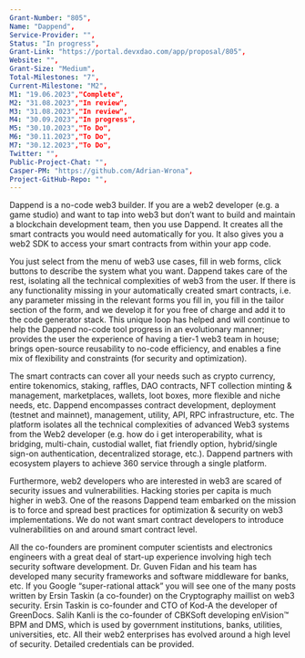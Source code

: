 ```yaml
---
Grant-Number: "805",
Name: "Dappend",
Service-Provider: "",
Status: "In progress",
Grant-Link: "https://portal.devxdao.com/app/proposal/805",
Website: "",
Grant-Size: "Medium",
Total-Milestones: "7",
Current-Milestone: "M2",
M1: "19.06.2023","Complete",
M2: "31.08.2023","In review",
M3: "31.08.2023","In review",
M4: "30.09.2023","In progress",
M5: "30.10.2023","To Do",
M6: "30.11.2023","To Do",
M7: "30.12.2023","To Do",
Twitter: "",
Public-Project-Chat: "",
Casper-PM: "https://github.com/Adrian-Wrona",
Project-GitHub-Repo: "",
---
```

<!--lang:en--> 
Dappend is a no-code web3 builder. If you are a web2 developer (e.g. a game studio) and want to tap into web3 but don’t want to build and maintain a blockchain development team, then you use Dappend. It creates all the smart contracts you would need automatically for you. It also gives you a web2 SDK to access your smart contracts from within your app code. 

You just select from the menu of web3 use cases, fill in web forms, click buttons to describe the system what you want. Dappend takes care of the rest, isolating all the technical complexities of web3 from the user. If there is any functionality missing in your automatically created smart contracts, i.e. any parameter missing in the relevant forms you fill in, you fill in the tailor section of the form, and we develop it for you free of charge and add it to the code generator stack. This unique loop has helped and will continue to help the Dappend no-code tool progress in an evolutionary manner; provides the user the experience of having a tier-1 web3 team in house; brings open-source reusability to no-code efficiency, and enables a fine mix of flexibility and constraints (for security and optimization). 

The smart contracts can cover all your needs such as crypto currency, entire tokenomics, staking, raffles, DAO contracts, NFT collection minting & management, marketplaces, wallets, loot boxes, more flexible and niche needs, etc. Dappend encompasses contract development, deployment (testnet and mainnet), management, utility, API, RPC infrastructure, etc. The platform isolates all the technical complexities of advanced Web3 systems from the Web2 developer (e.g. how do i get interoperability, what is bridging, multi-chain, custodial wallet, fiat friendly option, hybrid/single sign-on authentication, decentralized storage, etc.). Dappend partners with ecosystem players to achieve 360 service through a single platform. 

Furthermore, web2 developers who are interested in web3 are scared of security issues and vulnerabilities. Hacking stories per capita is much higher in web3. One of the reasons Dappend team embarked on the mission is to force and spread best practices for optimization & security on web3 implementations. We do not want smart contract developers to introduce vulnerabilities on and around smart contract level. 

All the co-founders are prominent computer scientists and electronics engineers with a great deal of start-up experience involving high tech security software development. Dr. Guven Fidan and his team has developed many security frameworks and software middleware for banks, etc. If you Google “super-rational attack” you will see one of the many posts written by Ersin Taskin (a co-founder) on the Cryptography maillist on web3 security. Ersin Taskin is co-founder and CTO of Kod-A the developer of GreenDocs. Salih Kanli is the co-founder of CBKSoft developing enVision™ BPM and DMS, which is used by government institutions, banks, utilities, universities, etc. All their web2 enterprises has evolved around a high level of security. Detailed credentials can be provided.
<!--lang:es--] 
Dappend es un constructor web3 sin código. Si es un desarrollador de web2 (por ejemplo, un estudio de juegos) y desea acceder a web3 pero no quiere crear y mantener un equipo de desarrollo de blockchain, entonces use Dappend. Crea todos los contratos inteligentes que necesitaría automáticamente para usted. También le brinda un SDK web2 para acceder a sus contratos inteligentes desde el código de su aplicación. 

Simplemente seleccione del menú de casos de uso de web3, complete formularios web, haga clic en los botones para describir el sistema que desea. Dappend se encarga del resto, aislando todas las complejidades técnicas de web3 del usuario. Si falta alguna funcionalidad en sus contratos inteligentes creados automáticamente, es decir, falta cualquier parámetro en los formularios relevantes que complete, complete la sección personalizada del formulario, y lo desarrollamos para usted de forma gratuita y lo agregamos al código. pila generadora. Este bucle único ha ayudado y seguirá ayudando a que la herramienta sin código de Dappend progrese de manera evolutiva; proporciona al usuario la experiencia de tener un equipo web3 de nivel 1 en casa; lleva la reutilización de código abierto a la eficiencia sin código y permite una combinación fina de flexibilidad y restricciones (para seguridad y optimización). 

Los contratos inteligentes pueden cubrir todas sus necesidades, como moneda criptográfica, tokenómica completa, replanteo, rifas, contratos DAO, acuñación y gestión de colecciones NFT, mercados, billeteras, cajas de botín, necesidades más flexibles y de nicho, etc. Dappend abarca el desarrollo de contratos, implementación (red de prueba y red principal), administración, utilidad, API, infraestructura RPC, etc. La plataforma aísla todas las complejidades técnicas de los sistemas Web3 avanzados del desarrollador de Web2 (por ejemplo, ¿cómo obtengo interoperabilidad, qué es puente, cadena múltiple, billetera de custodia? , opción compatible con fiat, autenticación de inicio de sesión único/híbrido, almacenamiento descentralizado, etc.). Dappend se asocia con jugadores del ecosistema para lograr un servicio 360 a través de una única plataforma. Además, los desarrolladores de web2 que están interesados ​​en web3 temen los problemas de seguridad y las vulnerabilidades. Las historias de piratería per cápita son mucho más altas en web3. Una de las razones por las que el equipo de Dappend se embarcó en la misión es forzar y difundir las mejores prácticas para la optimización y la seguridad en las implementaciones de web3. No queremos que los desarrolladores de contratos inteligentes introduzcan vulnerabilidades en y alrededor del nivel de contrato inteligente. 

Todos los cofundadores son científicos informáticos e ingenieros electrónicos destacados con una gran experiencia en empresas emergentes relacionadas con el desarrollo de software de seguridad de alta tecnología. El Dr. Guven Fidan y su equipo han desarrollado muchos marcos de seguridad y middleware de software para bancos, etc. Si busca en Google "ataque superracional", verá una de las muchas publicaciones escritas por Ersin Taskin (cofundador) en Cryptography. lista de correo sobre seguridad web3. Ersin Taskin es cofundador y CTO de Kod-A, el desarrollador de GreenDocs. Salih Kanli es el cofundador de CBKSoft que desarrolla enVision™ BPM y DMS, que utilizan instituciones gubernamentales, bancos, empresas de servicios públicos, universidades, etc. Todas sus empresas web2 han evolucionado en torno a un alto nivel de seguridad. Se pueden proporcionar credenciales detalladas.
<!--lang:de--] 
Dappend ist ein No-Code-Web3-Builder. Wenn Sie ein Web2-Entwickler sind (z. B. ein Spielestudio) und auf Web3 zugreifen möchten, aber kein Blockchain-Entwicklungsteam aufbauen und unterhalten möchten, dann verwenden Sie Dappend. Es erstellt automatisch alle Smart Contracts, die Sie benötigen. Außerdem erhalten Sie ein web2 SDK, mit dem Sie über Ihren App-Code auf Ihre Smart Contracts zugreifen können. 

Sie wählen einfach aus dem Menü der Web3-Anwendungsfälle aus, füllen Webformulare aus und klicken auf Schaltflächen, um das gewünschte System zu beschreiben. Dappend kümmert sich um den Rest und isoliert alle technischen Komplexitäten von web3 vom Benutzer. Wenn in Ihren automatisch erstellten Smart Contracts eine Funktionalität fehlt, d. h. ein Parameter in den von Ihnen ausgefüllten relevanten Formularen fehlt, füllen Sie den Abschnitt „Anpassen“ des Formulars aus und wir entwickeln ihn kostenlos für Sie und fügen ihn dem Code hinzu Generatorstapel. Diese einzigartige Schleife hat dazu beigetragen, dass sich das No-Code-Tool Dappend auf evolutionäre Weise weiterentwickeln wird, und wird dies auch weiterhin tun. bietet dem Benutzer die Erfahrung, ein erstklassiges Web3-Team im Haus zu haben; bringt die Wiederverwendbarkeit von Open-Source in die No-Code-Effizienz und ermöglicht eine gute Mischung aus Flexibilität und Einschränkungen (für Sicherheit und Optimierung). 

Die intelligenten Verträge können alle Ihre Bedürfnisse abdecken, wie z. B. Kryptowährung, gesamte Tokenomics, Einsätze, Gewinnspiele, DAO-Verträge, Prägen und Verwalten von NFT-Sammlungen, Marktplätze, Geldbörsen, Beuteboxen, flexiblere und Nischenbedürfnisse usw. Dappend umfasst Vertragsentwicklung und -bereitstellung (Testnet und Mainnet), Management, Dienstprogramm, API, RPC-Infrastruktur usw. Die Plattform isoliert alle technischen Komplexitäten fortschrittlicher Web3-Systeme vom Web2-Entwickler (z. B. wie erhalte ich Interoperabilität, was ist Bridging, Multi-Chain, Custodial Wallet). , Fiat-freundliche Option, Hybrid-/Single-Sign-On-Authentifizierung, dezentrale Speicherung usw.). Dappend arbeitet mit Akteuren des Ökosystems zusammen, um einen 360-Grad-Service über eine einzige Plattform zu erreichen. Darüber hinaus haben Web2-Entwickler, die sich für Web3 interessieren, Angst vor Sicherheitsproblemen und Schwachstellen. Die Hacking-Storys pro Kopf sind in web3 viel höher. Einer der Gründe, warum das Dappend-Team diese Mission in Angriff genommen hat, besteht darin, Best Practices für Optimierung und Sicherheit bei Web3-Implementierungen durchzusetzen und zu verbreiten. Wir möchten nicht, dass Smart-Contract-Entwickler Schwachstellen auf und um die Smart-Contract-Ebene herum einführen. 

Alle Mitbegründer sind bekannte Informatiker und Elektronikingenieure mit umfangreicher Start-up-Erfahrung in der Entwicklung von High-Tech-Sicherheitssoftware. Dr. Guven Fidan und sein Team haben viele Sicherheits-Frameworks und Software-Middleware für Banken usw. entwickelt. Wenn Sie bei Google nach „Superrationaler Angriff“ suchen, werden Sie einen der vielen Beiträge von Ersin Taskin (einem Mitbegründer) zum Thema Kryptographie sehen Mailliste zum Thema Web3-Sicherheit. Ersin Taskin ist Mitbegründer und CTO von Kod-A, dem Entwickler von GreenDocs. Salih Kanli ist Mitbegründer von CBKSoft und entwickelt enVision™ BPM und DMS, das von Regierungsinstitutionen, Banken, Versorgungsunternehmen, Universitäten usw. verwendet wird. Alle ihre Web2-Unternehmen haben sich auf ein hohes Maß an Sicherheit konzentriert. Detaillierte Zeugnisse können vorgelegt werden. 
<!--lang:fr--] 
Dappend est un constructeur web3 sans code. Si vous êtes un développeur web2 (par exemple, un studio de jeux) et que vous souhaitez exploiter le web3 mais que vous ne souhaitez pas créer et maintenir une équipe de développement blockchain, vous utilisez Dappend. Il crée automatiquement tous les contrats intelligents dont vous auriez besoin. Il vous donne également un SDK web2 pour accéder à vos contrats intelligents depuis le code de votre application. 

Il vous suffit de sélectionner dans le menu des cas d'utilisation web3, de remplir des formulaires Web, de cliquer sur des boutons pour décrire le système ce que vous voulez. Dappend s'occupe du reste, isolant toutes les complexités techniques du web3 de l'utilisateur. S'il manque une fonctionnalité dans vos contrats intelligents créés automatiquement, c'est-à-dire un paramètre manquant dans les formulaires pertinents que vous remplissez, vous remplissez la section sur mesure du formulaire, et nous le développons pour vous gratuitement et l'ajoutons au code pile de générateur. Cette boucle unique a aidé et continuera d'aider l'outil sans code Dappend à progresser de manière évolutive ; offre à l'utilisateur l'expérience d'avoir une équipe web3 de niveau 1 en interne ; apporte la réutilisabilité open-source à l'efficacité sans code, et permet un bon mélange de flexibilité et de contraintes (pour la sécurité et l'optimisation). 

Les contrats intelligents peuvent couvrir tous vos besoins tels que la crypto-monnaie, la tokenomics entière, le jalonnement, les tirages au sort, les contrats DAO, la frappe et la gestion de la collection NFT, les marchés, les portefeuilles, les boîtes à butin, les besoins plus flexibles et de niche, etc. Dappend englobe le développement de contrats, le déploiement (testnet et mainnet), gestion, utilitaire, API, infrastructure RPC, etc. La plate-forme isole toutes les complexités techniques des systèmes Web3 avancés du développeur Web2 (par exemple, comment puis-je obtenir l'interopérabilité, qu'est-ce que le pontage, multi-chaîne, portefeuille de garde , option fiat friendly, authentification hybride/single sign-on, stockage décentralisé, etc.). Dappend s'associe aux acteurs de l'écosystème pour réaliser un service 360 ​​via une plateforme unique. De plus, les développeurs web2 qui s'intéressent au web3 ont peur des problèmes de sécurité et des vulnérabilités. Les histoires de piratage par habitant sont beaucoup plus élevées sur le Web3. L'une des raisons pour lesquelles l'équipe Dappend s'est lancée dans la mission est de forcer et de diffuser les meilleures pratiques d'optimisation et de sécurité sur les implémentations Web3. Nous ne voulons pas que les développeurs de contrats intelligents introduisent des vulnérabilités au niveau et autour du niveau des contrats intelligents. 

Tous les co-fondateurs sont d'éminents informaticiens et ingénieurs en électronique avec une grande expérience de start-up impliquant le développement de logiciels de sécurité de haute technologie. Le Dr Guven Fidan et son équipe ont développé de nombreux frameworks de sécurité et middleware logiciels pour les banques, etc. Si vous recherchez "attaque super-rationnelle" sur Google, vous verrez l'un des nombreux articles écrits par Ersin Taskin (un co-fondateur) sur la cryptographie. maillist sur la sécurité web3. Ersin Taskin est co-fondateur et CTO de Kod-A le développeur de GreenDocs. Salih Kanli est le co-fondateur de CBKSoft développant enVision™ BPM et DMS, qui est utilisé par les institutions gouvernementales, les banques, les services publics, les universités, etc. Toutes leurs entreprises web2 ont évolué autour d'un haut niveau de sécurité. Des informations d'identification détaillées peuvent être fournies.
<!--lang:pl--] 
Dappend to narzędzie do tworzenia stron internetowych bez kodu. Jeśli jesteś programistą web2 (np. studiem gier) i chcesz wykorzystać web3, ale nie chcesz budować i utrzymywać zespołu programistów blockchain, użyj Dappend. Automatycznie tworzy wszystkie inteligentne kontrakty, których potrzebujesz. Zapewnia również pakiet Web2 SDK umożliwiający dostęp do inteligentnych umów z poziomu kodu aplikacji. 

Po prostu wybierasz z menu przypadków użycia web3, wypełniasz formularze internetowe, klikasz przyciski, aby opisać system, co chcesz. Dappend zajmuje się resztą, izolując wszystkie techniczne zawiłości web3 od użytkownika. Jeśli w Twoich automatycznie tworzonych inteligentnych umowach brakuje jakiejkolwiek funkcjonalności, tj. brakuje jakiegoś parametru w odpowiednich formularzach, które wypełniasz, wypełniasz sekcję krawiecką formularza, a my opracowujemy ją dla Ciebie bezpłatnie i dodajemy do kodu stos generatora. Ta unikalna pętla pomogła i nadal będzie pomagać narzędziu bez kodu Dappend w postępie ewolucyjnym; zapewnia użytkownikowi doświadczenie posiadania własnego zespołu web3 poziomu 1; przynosi możliwość ponownego wykorzystania open-source do wydajności bez kodu i umożliwia doskonałe połączenie elastyczności i ograniczeń (dla bezpieczeństwa i optymalizacji). 

Inteligentne kontrakty mogą zaspokoić wszystkie Twoje potrzeby, takie jak kryptowaluta, cała tokenomika, obstawianie, loterie, kontrakty DAO, bicie i zarządzanie kolekcjami NFT, rynki, portfele, skrzynki z łupami, bardziej elastyczne i niszowe potrzeby itp. Dappend obejmuje opracowywanie kontraktów, wdrażanie (testnet i mainnet), zarządzanie, narzędzia, API, infrastruktura RPC itp. Platforma izoluje wszystkie zawiłości techniczne zaawansowanych systemów Web3 od dewelopera Web2 (np. , opcja przyjazna fiat, uwierzytelnianie hybrydowe/pojedyncze logowanie, zdecentralizowana pamięć masowa itp.). Dappend współpracuje z graczami ekosystemu, aby zapewnić usługę 360 za pośrednictwem jednej platformy. Co więcej, programiści web2 zainteresowani web3 boją się problemów z bezpieczeństwem i luk w zabezpieczeniach. Historie hakowania na mieszkańca są znacznie wyższe w web3. Jednym z powodów, dla których zespół Dappend podjął się tej misji, jest wymuszanie i rozpowszechnianie najlepszych praktyk w zakresie optymalizacji i bezpieczeństwa w implementacjach web3. 

Nie chcemy, aby twórcy inteligentnych kontraktów wprowadzali luki w zabezpieczeniach na poziomie inteligentnego kontraktu i wokół niego. Wszyscy współzałożyciele są wybitnymi informatykami i inżynierami elektronikami z dużym doświadczeniem start-upowym obejmującym rozwój zaawansowanego oprogramowania zabezpieczającego. Dr Guven Fidan i jego zespół opracowali wiele ram bezpieczeństwa i oprogramowania pośredniczącego dla banków itp. Jeśli wpiszesz w Google „superracjonalny atak”, zobaczysz jeden z wielu postów napisanych przez Ersina Taskina (współzałożyciela) na temat kryptografii lista mailowa dotycząca bezpieczeństwa web3. Ersin Taskin jest współzałożycielem i CTO firmy Kod-A, twórcy GreenDocs. Salih Kanli jest współzałożycielem firmy CBKSoft rozwijającej enVision™ BPM i DMS, z której korzystają instytucje rządowe, banki, zakłady użyteczności publicznej, uniwersytety itp. Wszystkie ich przedsiębiorstwa web2 ewoluowały wokół wysokiego poziomu bezpieczeństwa. Istnieje możliwość przedstawienia szczegółowych poświadczeń.
<!--lang:uk--] 
Dappend — це конструктор web3 без коду. Якщо ви розробник web2 (наприклад, ігрова студія) і хочете підключитися до web3, але не хочете створювати та підтримувати команду розробників блокчейну, тоді ви використовуєте Dappend. Він автоматично створює всі смарт-контракти, які вам знадобляться. Він також надає вам web2 SDK для доступу до смарт-контрактів із коду програми. 

Ви просто вибираєте з меню варіантів використання web3, заповнюєте веб-форми, натискаєте кнопки, щоб описати систему, що вам потрібно. Dappend подбає про решту, ізолюючи всі технічні складності web3 від користувача. Якщо у ваших автоматично створених смарт-контрактах відсутні будь-які функції, тобто відсутні будь-які параметри у відповідних формах, які ви заповнюєте, ви заповнюєте спеціальний розділ форми, і ми безкоштовно розробляємо його для вас і додаємо до коду. стек генератора. Цей унікальний цикл допоміг і буде допомагати безкодовому інструменту Dappend розвиватися еволюційним шляхом; надає користувачеві можливість мати вдома команду web3 рівня 1; забезпечує ефективність багаторазового використання з відкритим вихідним кодом до ефективності без програмування та забезпечує ідеальне поєднання гнучкості та обмежень (для безпеки та оптимізації). 

Смарт-контракти можуть задовольнити всі ваші потреби, такі як криптовалюта, повна токеноміка, стейкинг, розіграші, контракти DAO, карбування та управління колекцією NFT, ринки, гаманці, лутбокс, більш гнучкі та нішеві потреби тощо. Dappend включає розробку контрактів, розгортання (testnet і mainnet), керування, утиліти, API, інфраструктура RPC тощо. Платформа ізолює всі технічні складності просунутих систем Web3 від розробника Web2 (наприклад, як я можу отримати сумісність, що таке перемикання, багатоланцюжковий гаманець, опікувальний гаманець , дружній варіант для fiat, гібридна/єдиного входу автентифікація, децентралізоване зберігання тощо). Dappend співпрацює з гравцями екосистеми, щоб отримати сервіс 360 за допомогою єдиної платформи. 

Крім того, розробники web2, які цікавляться web3, бояться проблем безпеки та вразливостей. Історій хакерства на душу населення набагато більше в web3. Однією з причин, чому команда Dappend взялася за цю місію, є нав’язування та поширення найкращих практик оптимізації та безпеки впроваджень web3. Ми не хочемо, щоб розробники смарт-контрактів створювали вразливості на рівні смарт-контракту та навколо нього. 

Усі співзасновники є видатними комп’ютерними вченими та інженерами з електроніки з великим досвідом стартапу, що включає розробку високотехнологічного програмного забезпечення безпеки. Доктор Гювен Фідан і його команда розробили багато систем безпеки та проміжного програмного забезпечення для банків тощо. Якщо ви загуглите «super-rational attack», ви побачите одну з багатьох публікацій Ерсіна Таскіна (співзасновника) на тему Cryptography список розсилки щодо безпеки web3. Ерсін Таскін є співзасновником і технічним директором компанії Kod-A, розробника GreenDocs. Саліх Канлі є співзасновником CBKSoft, що розробляє enVision™ BPM і DMS, які використовуються державними установами, банками, комунальними службами, університетами тощо. Усі їхні підприємства web2 розвивалися навколо високого рівня безпеки. Можна надати детальні облікові дані.
[!--lang:*-->  

